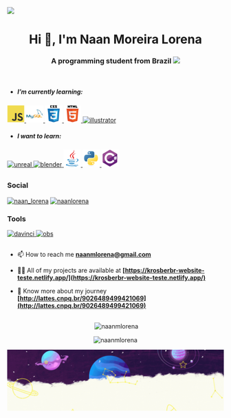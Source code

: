 <img src="/img/banner_github01.gif">
<h1 align="center">Hi 👋, I'm Naan Moreira Lorena</h1>
<h3 align="center">A programming student from Brazil <img src="https://em-content.zobj.net/thumbs/160/apple/325/flag-brazil_1f1e7-1f1f7.png" width="40"></h3>

<br>

 - <h5 align="left">I’m currently learning:</h5>
<p align="left">
<a href="https://developer.mozilla.org/en-US/docs/Web/JavaScript" target="_blank" rel="noreferrer"> <img src="https://raw.githubusercontent.com/devicons/devicon/master/icons/javascript/javascript-original.svg" alt="javascript" width="40" height="40"/> </a>
<a href="https://www.mysql.com/" target="_blank" rel="noreferrer"> <img src="https://raw.githubusercontent.com/devicons/devicon/master/icons/mysql/mysql-original-wordmark.svg" alt="mysql" width="40" height="40"/> </a>
<a href="https://www.w3schools.com/css/" target="_blank" rel="noreferrer"> <img src="https://raw.githubusercontent.com/devicons/devicon/master/icons/css3/css3-original-wordmark.svg" alt="css3" width="40" height="40"/> </a>
<a href="https://www.w3.org/html/" target="_blank" rel="noreferrer"> <img src="https://raw.githubusercontent.com/devicons/devicon/master/icons/html5/html5-original-wordmark.svg" alt="html5" width="40" height="40"/> </a>
<a href="https://www.adobe.com/in/products/illustrator.html" target="_blank" rel="noreferrer"> <img src="https://www.vectorlogo.zone/logos/adobe_illustrator/adobe_illustrator-icon.svg" alt="illustrator" width="40" height="40"/> </a>
</p>

 - <h5 align="left">I want to learn:</h5>
<p align="left">
<a href="https://unrealengine.com/" target="_blank" rel="noreferrer"> <img src="https://raw.githubusercontent.com/kenangundogan/fontisto/036b7eca71aab1bef8e6a0518f7329f13ed62f6b/icons/svg/brand/unreal-engine.svg" alt="unreal" width="40" height="40"/> </a>
<a href="https://www.blender.org/" target="_blank" rel="noreferrer"> <img src="https://download.blender.org/branding/community/blender_community_badge_white.svg" alt="blender" width="40" height="40"/> </a>
<a href="https://www.java.com" target="_blank" rel="noreferrer"> <img src="https://raw.githubusercontent.com/devicons/devicon/master/icons/java/java-original.svg" alt="java" width="40" height="40"/> </a>
<a href="https://www.python.org" target="_blank" rel="noreferrer"> <img src="https://raw.githubusercontent.com/devicons/devicon/master/icons/python/python-original.svg" alt="python" width="40" height="40"/> </a>
<a href="https://www.w3schools.com/cs/" target="_blank" rel="noreferrer"> <img src="https://raw.githubusercontent.com/devicons/devicon/master/icons/csharp/csharp-original.svg" alt="csharp" width="40" height="40"/> </a>
</p>

##

<h3 align="left">Social</h3>
<p align="left">
<a href="https://twitter.com/naan_lorena" target="blank"><img align="center" src="https://raw.githubusercontent.com/rahuldkjain/github-profile-readme-generator/master/src/images/icons/Social/twitter.svg" alt="naan_lorena" height="30" width="40" /></a>
<a href="https://instagram.com/naanlorena" target="blank"><img align="center" src="https://raw.githubusercontent.com/rahuldkjain/github-profile-readme-generator/master/src/images/icons/Social/instagram.svg" alt="naanlorena" height="30" width="40" /></a>
</p>

<h3 align="left">Tools</h3>
<p align="left">
<a href="https://www.blackmagicdesign.com/products/davinciresolve" target="_blank" rel="noreferrer"> <img src="https://upload.wikimedia.org/wikipedia/commons/9/90/DaVinci_Resolve_17_logo.svg" alt="davinci" width="40" height="40"/> </a>
<a href="https://obsproject.com" target="_blank" rel="noreferrer"> <img src="https://upload.wikimedia.org/wikipedia/commons/d/d3/OBS_Studio_Logo.svg" alt="obs" width="40" height="40"/> </a>
</p>

##

- 📫 How to reach me **naanmlorena@gmail.com**

- 👨‍💻 All of my projects are available at **[https://krosberbr-website-teste.netlify.app/](https://krosberbr-website-teste.netlify.app/)**

- 📄 Know more about my journey **[http://lattes.cnpq.br/9026489499421069](http://lattes.cnpq.br/9026489499421069)**

##

<p align="center">&nbsp;<img align="center" src="https://github-readme-stats.vercel.app/api?username=naanmlorena&show_icons=true&theme=synthwave" alt="naanmlorena" /></p>

<p align="center"><img align="center" src="https://github-readme-streak-stats.herokuapp.com/?user=naanmlorena&theme=synthwave" alt="naanmlorena" /></p>
<img src="/img/banner_github02.gif">

